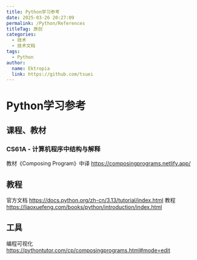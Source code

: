 ```yaml
---
title: Python学习参考
date: 2025-03-26 20:27:09
permalink: /Python/References
titleTag: 原创
categories: 
  - 技术
  - 技术文档
tags: 
  - Python
author: 
  name: Ektropia
  link: https://github.com/tsuei
---
```


# Python学习参考

## 课程、教材
### CS61A - 计算机程序中结构与解释
教材《Composing Program》中译
https://composingprograms.netlify.app/

## 教程
官方文档 https://docs.python.org/zh-cn/3.13/tutorial/index.html
教程 https://liaoxuefeng.com/books/python/introduction/index.html

## 工具
编程可视化
https://pythontutor.com/cp/composingprograms.html#mode=edit

